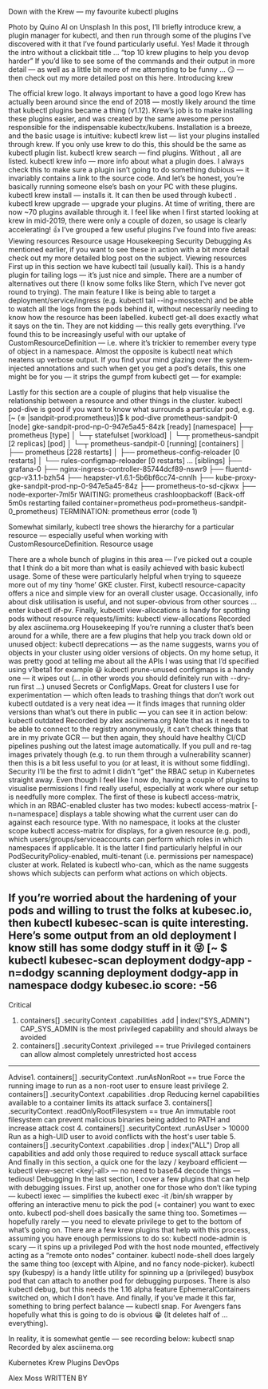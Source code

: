 Down with the Krew — my favourite kubectl plugins

Photo by Quino Al on Unsplash
In this post, I’ll briefly introduce krew, a plugin manager for kubectl, and then run through some of the plugins I’ve discovered with it that I’ve found particularly useful.
Yes! Made it through the intro without a clickbait title … “top 10 krew plugins to help you devop harder”
If you’d like to see some of the commands and their output in more detail — as well as a little bit more of me attempting to be funny … 😏 — then check out my more detailed post on this here.
Introducing krew

The official krew logo. It always important to have a good logo
Krew has actually been around since the end of 2018 — mostly likely around the time that kubectl plugins became a thing (v1.12). Krew’s job is to make installing these plugins easier, and was created by the same awesome person responsible for the indispensable kubectx/kubens.
Installation is a breeze, and the basic usage is intuitive:
kubectl krew list — list your plugins installed through krew. If you only use krew to do this, this should be the same as kubectl plugin list.
kubectl krew search — find plugins. Without <string>, all are listed.
kubectl krew info <plugin>— more info about what a plugin does. I always check this to make sure a plugin isn’t going to do something dubious — it invariably contains a link to the source code. And let’s be honest, you’re basically running someone else’s bash on your PC with these plugins.
kubectl krew install <plugin> — installs it. It can then be used through kubectl <plugin>.
kubectl krew upgrade — upgrade your plugins.
At time of writing, there are now ~70 plugins available through it. I feel like when I first started looking at krew in mid-2019, there were only a couple of dozen, so usage is clearly accelerating! 👍
I’ve grouped a few useful plugins I’ve found into five areas:
Viewing resources
Resource usage
Housekeeping
Security
Debugging
As mentioned earlier, if you want to see these in action with a bit more detail check out my more detailed blog post on the subject.
Viewing resources
First up in this section we have kubectl tail (usually kail). This is a handy plugin for tailing logs — it’s just nice and simple. There are a number of alternatives out there (I know some folks like Stern, which I’ve never got round to trying). The main feature I like is being able to target a deployment/service/ingress (e.g. kubectl tail --ing=mosstech) and be able to watch all the logs from the pods behind it, without necessarily needing to know how the resource has been labelled.
kubectl get-all does exactly what it says on the tin. They are not kidding — this really gets everything. I’ve found this to be increasingly useful with our uptake of CustomResourceDefinition — i.e. where it’s trickier to remember every type of object in a namespace.
Almost the opposite is kubectl neat which neatens up verbose output. If you find your mind glazing over the system-injected annotations and such when get you get a pod’s details, this one might be for you — it strips the gumpf from kubectl get — for example:

Lastly for this section are a couple of plugins that help visualise the relationship between a resource and other things in the cluster. kubectl pod-dive is good if you want to know what surrounds a particular pod, e.g.
[~ (⎈ |sandpit-prod:prometheus)]$ k pod-dive prometheus-sandpit-0
[node]      gke-sandpit-prod-np-0-947e5a45-84zk [ready]
[namespace]  ├─┬ prometheus
[type]       │ └─┬ statefulset
[workload]   │   └─┬ prometheus-sandpit [2 replicas]
[pod]        │     └─┬ prometheus-sandpit-0 [running]
[containers] │       ├── prometheus [228 restarts]
             │       ├── prometheus-config-reloader [0 restarts]
             │       └── rules-configmap-reloader [0 restarts]
            ...
[siblings]   ├── grafana-0
             ├── nginx-ingress-controller-85744dcf89-nswr9
             ├── fluentd-gcp-v3.1.1-bzh54
             ├── heapster-v1.6.1-5b6bf6cc74-cnnlh
             ├── kube-proxy-gke-sandpit-prod-np-0-947e5a45-84z
             ├── prometheus-to-sd-cjkwx
             ├── node-exporter-7ml5r
WAITING:
prometheus crashloopbackoff (Back-off 5m0s restarting failed container=prometheus pod=prometheus-sandpit-0_prometheus)
TERMINATION:
prometheus error (code 1)

Somewhat similarly, kubectl tree shows the hierarchy for a particular resource — especially useful when working with CustomResourceDefinition.
Resource usage

There are a whole bunch of plugins in this area — I’ve picked out a couple that I think do a bit more than what is easily achieved with basic kubectl usage. Some of these were particularly helpful when trying to squeeze more out of my tiny ‘home’ GKE cluster.
First, kubectl resource-capacity offers a nice and simple view for an overall cluster usage.
Occasionally, info about disk utilisation is useful, and not super-obvious from other sources … enter kubectl df-pv.
Finally, kubectl view-allocations is handy for spotting pods without resource requests/limits:
kubectl view-allocations
Recorded by alex
asciinema.org
Housekeeping
If you’re running a cluster that’s been around for a while, there are a few plugins that help you track down old or unused object:
kubectl deprecations — as the name suggests, warns you of objects in your cluster using older versions of objects. On my home setup, it was pretty good at telling me about all the APIs I was using that I’d specified using v1beta1 for example 😃
kubectl prune-unused configmaps is a handy one — it wipes out (… in other words you should definitely run with --dry-run first …) unused Secrets or ConfigMaps. Great for clusters I use for experimentation — which often leads to trashing things that don’t work out
kubectl outdated is a very neat idea — it finds images that running older versions than what’s out there in public — you can see it in action below:
kubectl outdated
Recorded by alex
asciinema.org
Note that as it needs to be able to connect to the registry anonymously, it can’t check things that are in my private GCR — but then again, they should have healthy CI/CD pipelines pushing out the latest image automatically. If you pull and re-tag images privately though (e.g. to run them through a vulnerability scanner) then this is a bit less useful to you (or at least, it is without some fiddling).
Security
I’ll be the first to admit I didn’t “get” the RBAC setup in Kubernetes straight away. Even though I feel like I now do, having a couple of plugins to visualise permissions I find really useful, especially at work where our setup is needfully more complex.
The first of these is kubectl access-matrix, which in an RBAC-enabled cluster has two modes:
kubectl access-matrix [-n=namespace] displays a table showing what the current user can do against each resource type. With no namespace, it looks at the cluster scope
kubectl access-matrix for <resource> displays, for a given resource (e.g. pod), which users/groups/serviceaccounts can perform which roles in which namespaces if applicable.
It is the latter I find particularly helpful in our PodSecurityPolicy-enabled, multi-tenant (i.e. permissions per namespace) cluster at work.
Related is kubectl who-can, which as the name suggests shows which subjects can perform what actions on which objects.

If you’re worried about the hardening of your pods and willing to trust the folks at kubesec.io, then kubectl kubesec-scan is quite interesting. Here’s some output from an old deployment I know still has some dodgy stuff in it 😜
[~ $ kubectl kubesec-scan deployment dodgy-app -n=dodgy
scanning deployment dodgy-app in namespace dodgy
kubesec.io score: -56
-----------------
Critical
1. containers[] .securityContext .capabilities .add | index("SYS_ADMIN")
CAP_SYS_ADMIN is the most privileged capability and should always be avoided
2. containers[] .securityContext .privileged == true
Privileged containers can allow almost completely unrestricted host access
-----------------
Advise1. containers[] .securityContext .runAsNonRoot == true
Force the running image to run as a non-root user to ensure least privilege
2. containers[] .securityContext .capabilities .drop
Reducing kernel capabilities available to a container limits its attack surface
3. containers[] .securityContext .readOnlyRootFilesystem == true
An immutable root filesystem can prevent malicious binaries being added to PATH and increase attack cost
4. containers[] .securityContext .runAsUser > 10000
Run as a high-UID user to avoid conflicts with the host's user table
5. containers[] .securityContext .capabilities .drop | index("ALL")
Drop all capabilities and add only those required to reduce syscall attack surface
And finally in this section, a quick one for the lazy / keyboard efficient — kubectl view-secret <secret> <key|-all> — no need to base64 decode things — tedious!
Debugging
In the last section, I cover a few plugins that can help with debugging issues.
First up, another one for those who don’t like typing — kubectl iexec — simplifies the kubectl exec -it <pod> /bin/sh wrapper by offering an interactive menu to pick the pod (+ container) you want to exec onto. kubectl pod-shell does basically the same thing too.
Sometimes — hopefully rarely — you need to elevate privilege to get to the bottom of what’s going on. There are a few krew plugins that help with this process, assuming you have enough permissions to do so:
kubectl node-admin is scary — it spins up a privileged Pod with the host node mounted, effectively acting as a “remote onto nodes” container. kubectl node-shell does largely the same thing too (except with Alpine, and no fancy node-picker).
kubectl spy (kubespy) is a handy little utility for spinning up a (privileged) busybox pod that can attach to another pod for debugging purposes. There is also kubectl debug, but this needs the 1.16 alpha feature EphemeralContainers switched on, which I don’t have.
And finally, if you’ve made it this far, something to bring perfect balance — kubectl snap. For Avengers fans hopefully what this is going to do is obvious 😁 (It deletes half of … everything).

In reality, it is somewhat gentle — see recording below:
kubectl snap
Recorded by alex
asciinema.org

Kubernetes
Krew
Plugins
DevOps



Alex Moss
WRITTEN BY
